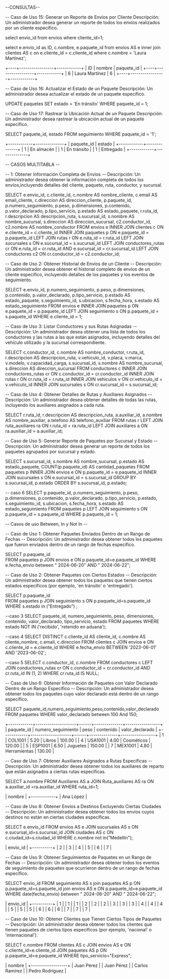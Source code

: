 
--CONSULTAS--

-- Caso de Uso 15: Generar un Reporte de Envíos por Cliente Descripción: Un administrador desea generar un reporte de todos los envíos realizados por un cliente específico.

select envio_id 
from envios
where cliente_id=1;

select e.envio_id as ID, c.nombre, e.paquete_id
from envios AS e
inner join clientes AS c
on e.cliente_id = c.cliente_id
where c.nombre = 'Laura Martínez';

+----+-----------------+------------+
| ID | nombre          | paquete_id |
+----+-----------------+------------+
|  6 | Laura Martínez  |          6 |
+----+-----------------+------------+

-- Caso de Uso 16: Actualizar el Estado de un Paquete Descripción: Un administrador desea actualizar el estado de un paquete específico.

UPDATE paquetes 
SET estado = 'En tránsito'
WHERE paquete_id = 1;

-- Caso de Uso 17: Rastrear la Ubicación Actual de un Paquete Descripción: Un administrador desea rastrear la ubicación actual de un paquete específico.

SELECT paquete_id, estado
FROM seguimiento
WHERE paquete_id = '1';

+------------+--------------+
| paquete_id | estado       |
+------------+--------------+
|          1 | En almacén   |
|          1 | En tránsito  |
|          1 | Entregado    |
+------------+--------------+

-- CASOS MULTITABLA --

-- 1: Obtener Información Completa de Envíos 
-- Descripción: Un administrador desea obtener la información completa de todos los envíos,incluyendo detalles del cliente, paquete, ruta, conductor, y sucursal.

SELECT
    e.envio_id,
    c.cliente_id,
    c.nombre AS nombre_cliente,
    c.email AS email_cliente,
    c.direccion AS direccion_cliente,
    p.paquete_id,
    p.numero_seguimiento,
    p.peso,
    p.dimensiones,
    p.contenido,
    p.valor_declarado,
    p.tipo_servicio,
    p.estado AS estado_paquete,
    r.ruta_id,
    r.descripcion AS descripcion_ruta,
    s.sucursal_id,
    s.nombre AS nombre_sucursal,
    s.direccion AS direccion_sucursal,
    c2.conductor_id,
    c2.nombre AS nombre_conductor
FROM envios e
INNER JOIN clientes c 
ON e.cliente_id = c.cliente_id
INNER JOIN paquetes p 
ON e.paquete_id = p.paquete_id
LEFT JOIN rutas r 
ON e.ruta_id = r.ruta_id
LEFT JOIN sucursales s 
ON e.sucursal_id = s.sucursal_id
LEFT JOIN conductores_rutas cr 
ON e.ruta_id = cr.ruta_id AND e.sucursal_id = cr.sucursal_id
LEFT JOIN conductores c2 ON cr.conductor_id = c2.conductor_id;

-- Caso de Uso 2: Obtener Historial de Envíos de un Cliente
-- Descripción: Un administrador desea obtener el historial completo de envíos de un cliente específico, incluyendo detalles de los paquetes y los eventos de seguimiento.

SELECT
    e.envio_id,
    p.numero_seguimiento,
    p.peso,
    p.dimensiones,
    p.contenido,
    p.valor_declarado,
    p.tipo_servicio,
    p.estado AS estado_paquete,
    s.seguimiento_id,
    s.ubicacion,
    s.fecha_hora,
    s.estado AS estado_seguimiento
FROM envios e
INNER JOIN paquetes p ON e.paquete_id = p.paquete_id
LEFT JOIN seguimiento s ON p.paquete_id = s.paquete_id
WHERE e.cliente_id = 1; 

-- Caso de Uso 3: Listar Conductores y sus Rutas Asignadas
-- Descripción: Un administrador desea obtener una lista de todos los conductores y las rutas a las que están asignados, incluyendo detalles del vehículo utilizado y la sucursal correspondiente.

SELECT
    c.conductor_id,
    c.nombre AS nombre_conductor,
    r.ruta_id,
    r.descripcion AS descripcion_ruta,
    v.vehiculo_id,
    v.placa,
    v.marca,
    v.modelo,
    v.capacidad_carga,
    s.sucursal_id,
    s.nombre AS nombre_sucursal,
    s.direccion AS direccion_sucursal
FROM conductores c
INNER JOIN conductores_rutas cr ON c.conductor_id = cr.conductor_id
INNER JOIN rutas r ON cr.ruta_id = r.ruta_id
INNER JOIN vehiculos v ON cr.vehiculo_id = v.vehiculo_id
INNER JOIN sucursales s ON cr.sucursal_id = s.sucursal_id;

-- Caso de Uso 4: Obtener Detalles de Rutas y Auxiliares Asignados
-- Descripción: Un administrador desea obtener detalles de todas las rutas, incluyendo los auxiliares asignados a cada ruta.

SELECT
    r.ruta_id,
    r.descripcion AS descripcion_ruta,
    a.auxiliar_id,
    a.nombre AS nombre_auxiliar,
    a.telefono AS telefono_auxiliar
FROM rutas r
LEFT JOIN ruta_auxiliares ra ON r.ruta_id = ra.ruta_id
LEFT JOIN auxiliares a ON ra.auxiliar_id = a.auxiliar_id;


-- Caso de Uso 5: Generar Reporte de Paquetes por Sucursal y Estado
-- Descripción: Un administrador desea generar un reporte de todos los paquetes agrupados por sucursal y estado.

SELECT
    s.sucursal_id,
    s.nombre AS nombre_sucursal,
    p.estado AS estado_paquete,
    COUNT(p.paquete_id) AS cantidad_paquetes
FROM paquetes p
INNER JOIN envios e ON p.paquete_id = e.paquete_id
INNER JOIN sucursales s ON e.sucursal_id = s.sucursal_id
GROUP BY s.sucursal_id, p.estado
ORDER BY s.sucursal_id, p.estado;

-- caso 6 
SELECT p.paquete_id, p.numero_seguimiento, p.peso, p.dimensiones, p.contenido,
       p.valor_declarado, p.tipo_servicio, p.estado,
       s.seguimiento_id, s.ubicacion, s.fecha_hora, s.estado AS estado_seguimiento
FROM paquetes p
LEFT JOIN seguimiento s ON p.paquete_id = s.paquete_id
WHERE p.paquete_id = 1;




-- Casos de uso Between, In y Not In --

-- Caso de Uso 1: Obtener Paquetes Enviados Dentro de un Rango de Fechas 
-- Descripción: Un administrador desea obtener todos los paquetes que fueron enviados dentro de un rango de fechas específico. 

SELECT p.paquete_id  
FROM paquetes p
JOIN envios e
ON p.paquete_id=e.paquete_id
WHERE e.fecha_envio between " 2024-06-20" AND " 2024-06-22";


-- Caso de Uso 2: Obtener Paquetes con Ciertos Estados 
-- Descripción: Un administrador desea obtener todos los paquetes que tienen ciertos estados específicos (por ejemplo, 'en tránsito' o 'entregado'). 

SELECT p.paquete_id  
FROM paquetes p
JOIN seguimiento s
ON p.paquete_id=s.paquete_id
WHERE s.estado in ("Entregado") ;


--caso 3
    SELECT paquete_id, numero_seguimiento, peso, dimensiones, contenido, valor_declarado, tipo_servicio, estado
    FROM paquetes
    WHERE estado NOT IN ('recibido', 'retenido en aduana');

--caso 4
    SELECT DISTINCT c.cliente_id AS cliente_id, c.nombre AS cliente_nombre, c.email, c.direccion
    FROM clientes c
    JOIN envios e ON c.cliente_id = e.cliente_id
    WHERE e.fecha_envio BETWEEN '2023-06-01' AND '2023-06-02';


--caso 5
    SELECT c.conductor_id, c.nombre
    FROM conductores c
    LEFT JOIN conductores_rutas cr ON c.conductor_id = cr.conductor_id AND cr.ruta_id IN (1, 2)
    WHERE cr.ruta_id IS NULL;


-- Caso de Uso 6: Obtener Información de Paquetes con Valor Declarado Dentro de un Rango Específico 
-- Descripción: Un administrador desea obtener todos los paquetes cuyo valor declarado está dentro de un rango específico. 


SELECT paquete_id,numero_seguimiento,peso,contenido,valor_declarado
FROM paquetes
WHERE valor_declarado between 100 And 150;

+------------+--------------------+------+--------------+-----------------+
| paquete_id | numero_seguimiento | peso | contenido    | valor_declarado |
+------------+--------------------+------+--------------+-----------------+
|          1 | COL1001            | 5.20 | Libros       |          100.00 |
|          4 | USA1001            | 4.00 | Cosméticos   |          120.00 |
|          5 | ESP1001            | 6.50 | Juguetes     |          150.00 |
|          7 | MEX1001            | 4.80 | Herramientas |          130.00 |



-- Caso de Uso 7: Obtener Auxiliares Asignados a Rutas Específicas 
-- Descripción: Un administrador desea obtener todos los auxiliares de reparto que están asignados a ciertas rutas específicas. 

SELECT a.nombre
FROM Auxiliares AS a
JOIN Ruta_auxiliares AS ra
ON a.auxiliar_id =ra.auxiliar_id
WHERE   ruta_id=1;


| nombre     |
+------------+
| Ana López  |


-- Caso de Uso 8: Obtener Envíos a Destinos Excluyendo Ciertas Ciudades 
-- Descripción: Un administrador desea obtener todos los envíos cuyos destinos no están en ciertas ciudades específicas.

SELECT e.envio_id 
FROM envios AS e
JOIN sucursales AS s
ON e.sucursal_id=s.sucursal_id
JOIN ciudades AS c
ON  c.ciudad_id=s.ciudad_id
WHERE c.nombre not in("Medellín");


| envio_id |
+----------+
|        2 |
|        3 |
|        4 |
|        5 |
|        6 |
|        7 |


-- Caso de Uso 9: Obtener Seguimientos de Paquetes en un Rango de Fechas 
-- Descripción: Un administrador desea obtener todos los eventos de seguimiento de paquetes que ocurrieron dentro de un rango de fechas específico. 

SELECT envio_id
FROM seguimiento AS s
join paquetes AS p
ON p.paquete_id=s.paquete_id
join envios AS e
ON p.paquete_id=e.paquete_id 
WHERE date(fecha_envio) between " 2024-06-20" AND " 2024-06-22";

| envio_id |
+----------+
|        1 |
|        1 |
|        1 |
|        2 |
|        2 |
|        2 |
|        3 |
|        3 |
|        3 |
|        4 |
|        4 |
|        4 |
|        5 |
|        5 |
|        5 |
|        6 |
|        6 |
|        6 |
|        7 |
|        7 |
|        7 |


-- Caso de Uso 10: Obtener Clientes que Tienen Ciertos Tipos de Paquetes 
-- Descripción: Un administrador desea obtener todos los clientes que tienen paquetes de ciertos tipos específicos (por ejemplo, 'nacional' o 'internacional').



SELECT c.nombre
FROM clientes AS c
JOIN envios AS e
ON c.cliente_id=e.cliente_id
JOIN paquetes AS p
ON p.paquete_id=e.paquete_id
WHERE tipo_servicio="Express";

| nombre           |
+------------------+
| Juan Pérez       |
| Juan Pérez       |
| Carlos Ramírez   |
| Pedro Rodríguez  |


